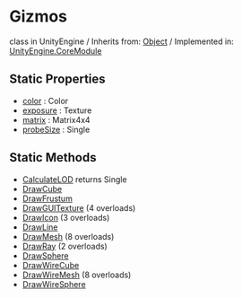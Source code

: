 # Gizmos
class in UnityEngine
 / Inherits from: <a href="https://docs.unity3d.com/6000.0/Documentation/ScriptReference/Object.html" target="_blank">Object</a> / Implemented in: <a href="https://docs.unity3d.com/6000.0/Documentation/ScriptReference/UnityEngine.CoreModule.html" target="_blank">UnityEngine.CoreModule</a>
## Static Properties
- <a href="https://docs.unity3d.com/6000.0/Documentation/ScriptReference/Gizmos-color.html" target="_blank">color</a> : Color
- <a href="https://docs.unity3d.com/6000.0/Documentation/ScriptReference/Gizmos-exposure.html" target="_blank">exposure</a> : Texture
- <a href="https://docs.unity3d.com/6000.0/Documentation/ScriptReference/Gizmos-matrix.html" target="_blank">matrix</a> : Matrix4x4
- <a href="https://docs.unity3d.com/6000.0/Documentation/ScriptReference/Gizmos-probeSize.html" target="_blank">probeSize</a> : Single
## Static Methods
- <a href="https://docs.unity3d.com/6000.0/Documentation/ScriptReference/Gizmos.CalculateLOD.html" target="_blank">CalculateLOD</a> returns Single
- <a href="https://docs.unity3d.com/6000.0/Documentation/ScriptReference/Gizmos.DrawCube.html" target="_blank">DrawCube</a>
- <a href="https://docs.unity3d.com/6000.0/Documentation/ScriptReference/Gizmos.DrawFrustum.html" target="_blank">DrawFrustum</a>
- <a href="https://docs.unity3d.com/6000.0/Documentation/ScriptReference/Gizmos.DrawGUITexture.html" target="_blank">DrawGUITexture</a> (4 overloads)
- <a href="https://docs.unity3d.com/6000.0/Documentation/ScriptReference/Gizmos.DrawIcon.html" target="_blank">DrawIcon</a> (3 overloads)
- <a href="https://docs.unity3d.com/6000.0/Documentation/ScriptReference/Gizmos.DrawLine.html" target="_blank">DrawLine</a>
- <a href="https://docs.unity3d.com/6000.0/Documentation/ScriptReference/Gizmos.DrawMesh.html" target="_blank">DrawMesh</a> (8 overloads)
- <a href="https://docs.unity3d.com/6000.0/Documentation/ScriptReference/Gizmos.DrawRay.html" target="_blank">DrawRay</a> (2 overloads)
- <a href="https://docs.unity3d.com/6000.0/Documentation/ScriptReference/Gizmos.DrawSphere.html" target="_blank">DrawSphere</a>
- <a href="https://docs.unity3d.com/6000.0/Documentation/ScriptReference/Gizmos.DrawWireCube.html" target="_blank">DrawWireCube</a>
- <a href="https://docs.unity3d.com/6000.0/Documentation/ScriptReference/Gizmos.DrawWireMesh.html" target="_blank">DrawWireMesh</a> (8 overloads)
- <a href="https://docs.unity3d.com/6000.0/Documentation/ScriptReference/Gizmos.DrawWireSphere.html" target="_blank">DrawWireSphere</a>
